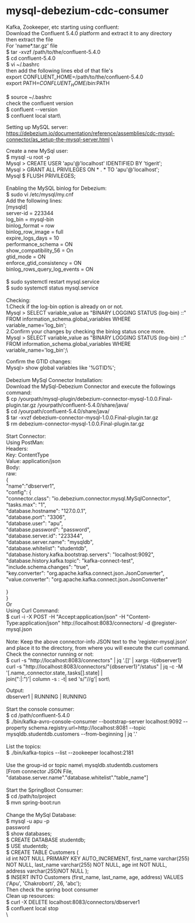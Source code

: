 # mysql-debezium-cdc-consumer

Kafka, Zookeeper, etc starting using confluent:\
Download the Confluent 5.4.0 platform and extract it to any directory\
then extract the file\
For 'name*.tar.gz' file\
$ tar -xvzf /path/to/the/confluent-5.4.0\
$ cd confluent-5.4.0\
$ vi ~/.bashrc\
then add the following lines ebd of that file's\
export CONFLUENT_HOME=/path/to/the/confluent-5.4.0\
export PATH=$CONFLUENT_HOME/bin:$PATH\
\
$ source ~/.bashrc\
check the confluent version\
$  confluent --version\
$ confluent local start\

Setting up MySQL server:\
https://debezium.io/documentation/reference/assemblies/cdc-mysql-connector/as_setup-the-mysql-server.html \

Create a new MySql user:\
$ mysql -u root -p \
Mysql > CREATE USER 'apu'@'localhost' IDENTIFIED BY 'tigerit';\
Mysql > GRANT ALL PRIVILEGES ON * . * TO 'apu'@'localhost';\
Mysql $ FLUSH PRIVILEGES;\
\
Enabling the MySQL binlog for Debezium:\
$ sudo vi /etc/mysql/my.cnf\
Add the following lines: \
[mysqld]\
server-id         = 223344\
log_bin           = mysql-bin\
binlog_format     = row\
binlog_row_image  = full\
expire_logs_days  = 10\
performance_schema = ON\
show_compatibility_56 = On\
gtid_mode = ON\
enforce_gtid_consistency = ON\
binlog_rows_query_log_events = ON\
\
$ sudo systemctl restart mysql.service\
$ sudo systemctl status mysql.service\
\
Checking:\
1.Check if the log-bin option is already on or not.\
Mysql > SELECT variable_value as "BINARY LOGGING STATUS (log-bin) ::"
FROM information_schema.global_variables WHERE variable_name='log_bin';\
2.Confirm your changes by checking the binlog status once more.\
Mysql > SELECT variable_value as "BINARY LOGGING STATUS (log-bin) ::"
FROM information_schema.global_variables WHERE variable_name='log_bin';\

Confirm the GTID changes:\
Mysql> show global variables like '%GTID%';\
\
Debezium MySql Connector Installation:\
Download the MySql-Debezium Connector and execute the followings command:\
$ cp /yourpath/mysql-plugin/debezium-connector-mysql-1.0.0.Final-plugin.tar.gz /yourpath/confluent-5.4.0/share/java/\
$ cd /yourpath/confluent-5.4.0/share/java/\
$ tar -xvzf debezium-connector-mysql-1.0.0.Final-plugin.tar.gz\
$ rm debezium-connector-mysql-1.0.0.Final-plugin.tar.gz\
\
Start Connector:\
Using PostMan: \
Headers:\
Key: ContentType\
Value: application/json\
Body:\
raw:\
{\
"name":"dbserver1",\
  "config": {\
    "connector.class": "io.debezium.connector.mysql.MySqlConnector",\
    "tasks.max": "1",\
    "database.hostname": "127.0.0.1",\
    "database.port": "3306",\
    "database.user": "apu",\
    "database.password": "password",\
    "database.server.id": "223344",\
    "database.server.name": "mysqldb",\
    "database.whitelist": "studentdb",\
    "database.history.kafka.bootstrap.servers": "localhost:9092",\
    "database.history.kafka.topic": "kafka-connect-test",\
    "include.schema.changes": "true",\
    "key.converter": "org.apache.kafka.connect.json.JsonConverter",\
    "value.converter": "org.apache.kafka.connect.json.JsonConverter"\
\
  }\
}\
Or\
Using Curl Command:\
$ curl -i -X POST -H "Accept:application/json" -H "Content-Type:application/json" http://localhost:8083/connectors/ -d @register-mysql.json\
\
Note: Keep the above connector-info JSON text to the 'register-mysql.json' and place it to the directory, from where you will execute the curl command.\
Check the connector running or not:\
$ curl -s "http://localhost:8083/connectors" | jq '.[]' | xargs -I{dbserver1} curl -s "http://localhost:8083/connectors/"{dbserver1}"/status" | jq -c -M '[.name,.connector.state,.tasks[].state] |  
join(":|:")'| column -s : -t| sed 's/"//g'| sort\

Output:\
dbserver1 | RUNNING | RUNNING\
\
Start the console consumer:\
$ cd /path/confluent-5.4.0\
$ ./bin/kafka-avro-console-consumer --bootstrap-server localhost:9092 --property schema.registry.url=http://localhost:8081 --topic mysqldb.studentdb.customers --from-beginning | jq '.'\
\
List the topics:\
$ ./bin/kafka-topics --list --zookeeper localhost:2181\
\
Use the group-id or topic name\ 
mysqldb.studentdb.customers\
[From connector JSON File,
"database.server.name"."database.whitelist"."table_name"]\
\
Start the SpringBoot Consumer:\
$ cd /path/to/project\
$ mvn spring-boot:run\
\
Change the MySql Database:\
$ mysql -u apu -p\
password\
$ show databases;\
$ CREATE DATABASE  studentdb;\
$ USE studentdb;\
$ CREATE TABLE Customers (\
   id int NOT NULL PRIMARY KEY AUTO_INCREMENT,
   first_name varchar(255) NOT NULL,
   last_name varchar(255) NOT NULL,
   age int NOT NULL,   
address varchar(255)NOT NULL
);\
$ INSERT INTO Customers (first_name, last_name, age, address)
VALUES ('Apu', 'Chakroborti', 26, 'abc');\
Then check the spring boot consumer\
Clean up resources:\
$ curl -X DELETE localhost:8083/connectors/dbserver1\
$ confluent local stop\
\
